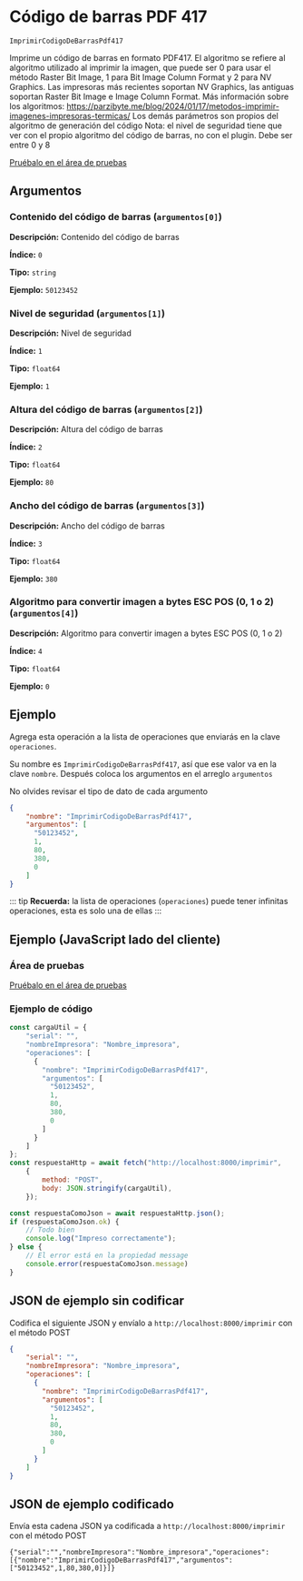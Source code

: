 # Código de barras PDF 417

`ImprimirCodigoDeBarrasPdf417`

Imprime un código de barras en formato PDF417. El algoritmo se refiere al algoritmo utilizado al imprimir la imagen, que puede ser 0 para usar el método Raster Bit Image, 1 para Bit Image Column Format y 2 para NV Graphics. Las impresoras más recientes soportan NV Graphics, las antiguas soportan Raster Bit Image e Image Column Format. Más información sobre los algoritmos: https://parzibyte.me/blog/2024/01/17/metodos-imprimir-imagenes-impresoras-termicas/ Los demás parámetros son propios del algoritmo de generación del código Nota: el nivel de seguridad tiene que ver con el propio algoritmo del código de barras, no con el plugin. Debe ser entre 0 y 8




[Pruébalo en el área de pruebas](../area-pruebas.md?operacion=ImprimirCodigoDeBarrasPdf417)

## Argumentos
### Contenido del código de barras (`argumentos[0]`)



**Descripción:** Contenido del código de barras

**Índice:** `0`

**Tipo:** `string`

**Ejemplo:** `50123452`

### Nivel de seguridad (`argumentos[1]`)



**Descripción:** Nivel de seguridad

**Índice:** `1`

**Tipo:** `float64`

**Ejemplo:** `1`

### Altura del código de barras (`argumentos[2]`)



**Descripción:** Altura del código de barras

**Índice:** `2`

**Tipo:** `float64`

**Ejemplo:** `80`

### Ancho del código de barras (`argumentos[3]`)



**Descripción:** Ancho del código de barras

**Índice:** `3`

**Tipo:** `float64`

**Ejemplo:** `380`

### Algoritmo para convertir imagen a bytes ESC POS (0, 1 o 2) (`argumentos[4]`)



**Descripción:** Algoritmo para convertir imagen a bytes ESC POS (0, 1 o 2)

**Índice:** `4`

**Tipo:** `float64`

**Ejemplo:** `0`

## Ejemplo

Agrega esta operación a la lista de operaciones que enviarás en la clave `operaciones`.

Su nombre es `ImprimirCodigoDeBarrasPdf417`, así que ese valor va en la clave `nombre`. Después coloca los argumentos en el arreglo `argumentos`

No olvides revisar el tipo de dato de cada argumento


```json
{
    "nombre": "ImprimirCodigoDeBarrasPdf417",
    "argumentos": [
      "50123452",
      1,
      80,
      380,
      0
    ]
}
```



::: tip
**Recuerda:** la lista de operaciones (`operaciones`) puede tener infinitas operaciones, esta es solo una de ellas
:::

## Ejemplo (JavaScript lado del cliente)

### Área de pruebas
[Pruébalo en el área de pruebas](../area-pruebas.md?operacion=ImprimirCodigoDeBarrasPdf417)
<Playground urlBase="../.." nombreOperacion="ImprimirCodigoDeBarrasPdf417" :ocultarOperacionesDisponibles="true"/>

### Ejemplo de código
```js
const cargaUtil = {
    "serial": "",
    "nombreImpresora": "Nombre_impresora",
    "operaciones": [
      {
        "nombre": "ImprimirCodigoDeBarrasPdf417",
        "argumentos": [
          "50123452",
          1,
          80,
          380,
          0
        ]
      }
    ]
};
const respuestaHttp = await fetch("http://localhost:8000/imprimir",
    {
        method: "POST",
        body: JSON.stringify(cargaUtil),
    });

const respuestaComoJson = await respuestaHttp.json();
if (respuestaComoJson.ok) {
    // Todo bien
    console.log("Impreso correctamente");
} else {
    // El error está en la propiedad message
    console.error(respuestaComoJson.message)
}
```

## JSON de ejemplo sin codificar

Codifica el siguiente JSON y envíalo a `http://localhost:8000/imprimir` con el método POST

```json
{
    "serial": "",
    "nombreImpresora": "Nombre_impresora",
    "operaciones": [
      {
        "nombre": "ImprimirCodigoDeBarrasPdf417",
        "argumentos": [
          "50123452",
          1,
          80,
          380,
          0
        ]
      }
    ]
}
```

## JSON de ejemplo codificado

Envía esta cadena JSON ya codificada a `http://localhost:8000/imprimir` con el método POST

```
{"serial":"","nombreImpresora":"Nombre_impresora","operaciones":[{"nombre":"ImprimirCodigoDeBarrasPdf417","argumentos":["50123452",1,80,380,0]}]}
```
